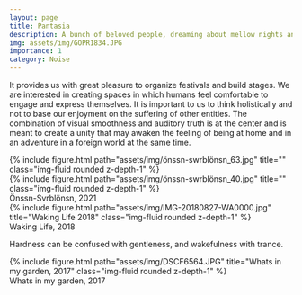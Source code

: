```yaml
---
layout: page
title: Pantasia
description: A bunch of beloved people, dreaming about mellow nights and misty days, try to build a new tiny world together, screw by screw, XLR cable by XLR cable.
img: assets/img/GOPR1834.JPG
importance: 1
category: Noise
---
```


It provides us with great pleasure to organize festivals and build stages.
We are interested in creating spaces in which humans feel comfortable to engage and express themselves.
It is important to us to think holistically and not to base our enjoyment on the suffering of other entities. 
The combination of visual smoothness and auditory truth is at the center and is meant to create a unity that may awaken the feeling of being at home and in an adventure in a foreign world at the same time.




<div class="row">
    <div class="col-sm mt-3 mt-md-0">
        {% include figure.html path="assets/img/önssn-swrblönsn_63.jpg" title="" class="img-fluid rounded z-depth-1" %}
    </div>
    <div class="col-sm mt-3 mt-md-0">
        {% include figure.html path="assets/img/önssn-swrblönsn_40.jpg" title="" class="img-fluid rounded z-depth-1" %}
    </div>
</div>
<div class="caption">
   Önssn-Svrblönsn, 2021
</div>
<div class="row">
    <div class="col-sm mt-3 mt-md-0">
        {% include figure.html path="assets/img/IMG-20180827-WA0000.jpg" title="Waking Life 2018" class="img-fluid rounded z-depth-1" %}
    </div>
</div>
<div class="caption">
    Waking Life, 2018
</div>

Hardness can be confused with gentleness, and wakefulness with trance.

<div class="row">
    <div class="col-sm mt-3 mt-md-0">
        {% include figure.html path="assets/img/DSCF6564.JPG" title="Whats in my garden, 2017" class="img-fluid rounded z-depth-1" %}
    </div>
</div>
<div class="caption">
    Whats in my garden, 2017
</div>




